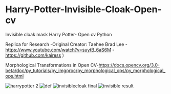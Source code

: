 # Harry-Potter-Invisible-Cloak-Open-cv
Invisible cloak mask Harry Potter- Open cv Python

Replica for Research -Original Creator:
Taehee Brad Lee - https://www.youtube.com/watch?v=suytB_6aS6M - https://github.com/kairess )

Morphological Transformations in Open CV-https://docs.opencv.org/3.0-beta/doc/py_tutorials/py_imgproc/py_morphological_ops/py_morphological_ops.html

![harrypotter 2](https://user-images.githubusercontent.com/25238652/121491631-175a9800-ca11-11eb-8a7f-261372df5483.PNG)
![def](https://user-images.githubusercontent.com/25238652/121652609-c90fcc80-cad6-11eb-834e-48f3b500bba8.JPG)
![invisiblecloak final](https://user-images.githubusercontent.com/25238652/121652570-beedce00-cad6-11eb-8b83-8a0587b8b6f1.PNG)
![invisible result](https://user-images.githubusercontent.com/25238652/121652632-ce6d1700-cad6-11eb-9ccd-dfb87a0a1f47.PNG)
